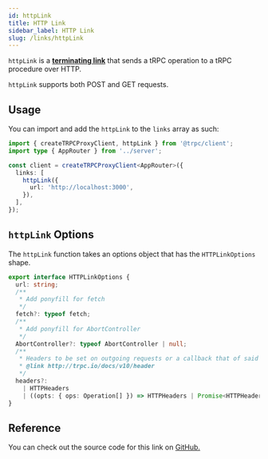 ```yaml
---
id: httpLink
title: HTTP Link
sidebar_label: HTTP Link
slug: /links/httpLink
---
```


`httpLink` is a [**terminating link**](./index.md#the-terminating-link) that sends a tRPC operation to a tRPC procedure over HTTP.

`httpLink` supports both POST and GET requests.

## Usage

You can import and add the `httpLink` to the `links` array as such:

```ts title="client/index.ts"
import { createTRPCProxyClient, httpLink } from '@trpc/client';
import type { AppRouter } from '../server';

const client = createTRPCProxyClient<AppRouter>({
  links: [
    httpLink({
      url: 'http://localhost:3000',
    }),
  ],
});
```

## `httpLink` Options

The `httpLink` function takes an options object that has the `HTTPLinkOptions` shape.

```ts
export interface HTTPLinkOptions {
  url: string;
  /**
   * Add ponyfill for fetch
   */
  fetch?: typeof fetch;
  /**
   * Add ponyfill for AbortController
   */
  AbortController?: typeof AbortController | null;
  /**
   * Headers to be set on outgoing requests or a callback that of said headers
   * @link http://trpc.io/docs/v10/header
   */
  headers?:
    | HTTPHeaders
    | ((opts: { ops: Operation[] }) => HTTPHeaders | Promise<HTTPHeaders>);
}
```

## Reference

You can check out the source code for this link on [GitHub.](https://github.com/trpc/trpc/blob/main/packages/client/src/links/httpLink.ts)
